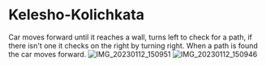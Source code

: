 # Kelesho-Kolichkata
Car moves forward until it reaches a wall, turns left to check for a path, if there isn't one it checks on the right by turning right. When a path is found the car moves forward.
![IMG_20230112_150951](https://user-images.githubusercontent.com/122545416/212100796-893770dc-1541-4f66-ad11-a094976572ad.jpg)
![IMG_20230112_150946](https://user-images.githubusercontent.com/122545416/212100833-c0a71baa-c3e1-4326-aa38-8f1cd7933a21.jpg)
